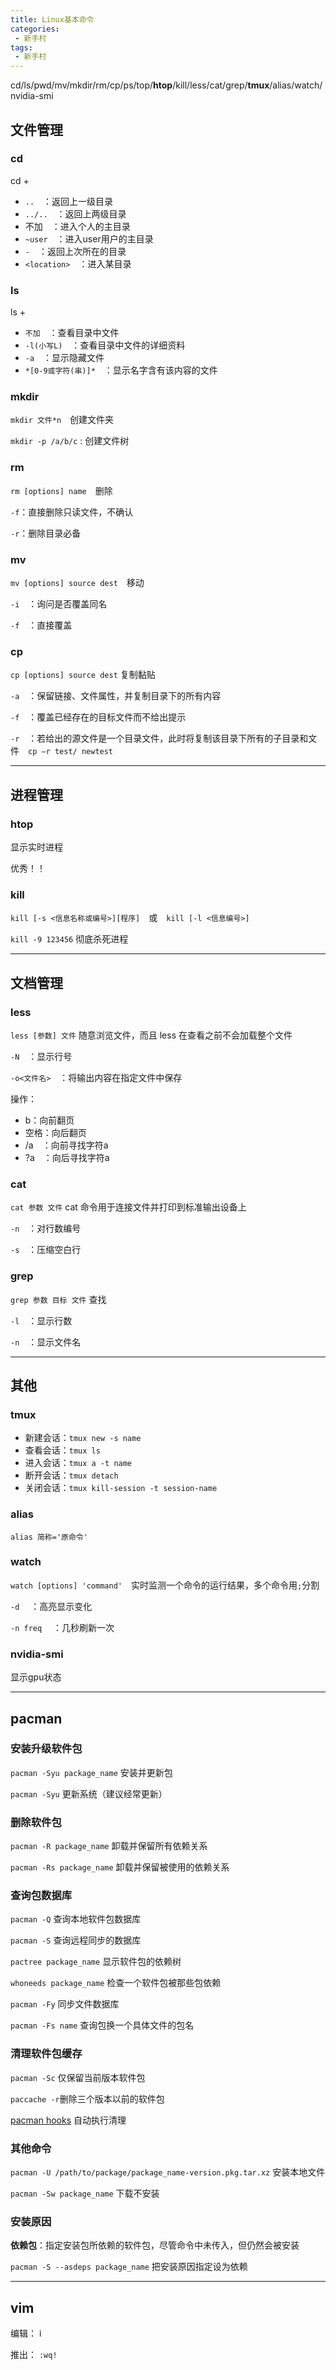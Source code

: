 ```yaml
---
title: Linux基本命令
categories:
 - 新手村
tags:
 - 新手村
---
```


 cd/ls/pwd/mv/mkdir/rm/cp/ps/top/**htop**/kill/less/cat/grep/**tmux**/alias/watch/nvidia-smi 

<!--more-->

## 文件管理

### cd

cd + 

* `..`　：返回上一级目录
* `../..`　：返回上两级目录
* 不加　：进入个人的主目录
* `~user`　：进入user用户的主目录
* `-`　：返回上次所在的目录
* `<location>`　：进入某目录



### ls

ls +

* `不加`　：查看目录中文件
* `-l(小写L)`　：查看目录中文件的详细资料
* `-a`　：显示隐藏文件
* `*[0-9或字符(串)]*`　：显示名字含有该内容的文件



### mkdir

`mkdir 文件*n`　创建文件夹

`mkdir -p /a/b/c` : 创建文件树



### rm

`rm [options] name`　删除

`-f`：直接删除只读文件，不确认

`-r`：删除目录必备



### mv

`mv [options] source dest`　移动

`-i`　：询问是否覆盖同名　　　	

`-f`　：直接覆盖



### cp

`cp [options] source dest` 复制黏贴

`-a`　：保留链接、文件属性，并复制目录下的所有内容

`-f`　：覆盖已经存在的目标文件而不给出提示

`-r`　：若给出的源文件是一个目录文件，此时将复制该目录下所有的子目录和文件　`cp –r test/ newtest`

***

## 进程管理

### htop

显示实时进程

优秀！！



### kill

`kill [-s <信息名称或编号>][程序]`　或　`kill [-l <信息编号>]`

`kill -9 123456` 彻底杀死进程



***

## 文档管理

### less

`less [参数] 文件` 随意浏览文件，而且 less 在查看之前不会加载整个文件

`-N`　：显示行号

`-o<文件名>`　：将输出内容在指定文件中保存

操作：

- b：向前翻页　 
- 空格：向后翻页　
- /a　：向前寻找字符a
- ?a　：向后寻找字符a



### cat

`cat 参数 文件`   cat 命令用于连接文件并打印到标准输出设备上

`-n`　：对行数编号

`-s`　：压缩空白行



### grep

`grep 参数 目标 文件`  查找

`-l`　：显示行数

`-n`　：显示文件名

***

## 其他

### tmux

* 新建会话：`tmux new -s name`
* 查看会话：`tmux ls`
* 进入会话：`tmux a -t name`
* 断开会话：`tmux detach`
* 关闭会话：`tmux kill-session -t session-name`

###  alias

`alias 简称='原命令'`



### watch

`watch [options] 'command'`　实时监测一个命令的运行结果，多个命令用`;`分割

`-d` 　：高亮显示变化

`-n freq` 　：几秒刷新一次



### nvidia-smi

显示gpu状态

***

## pacman

### 安装升级软件包

`pacman -Syu package_name` 安装并更新包

`pacman -Syu` 更新系统（建议经常更新）

### 删除软件包

`pacman -R package_name` 卸载并保留所有依赖关系

`pacman -Rs package_name` 卸载并保留被使用的依赖关系

### 查询包数据库

`pacman -Q` 查询本地软件包数据库

`pacman -S` 查询远程同步的数据库

`pactree package_name` 显示软件包的依赖树

`whoneeds package_name` 检查一个软件包被那些包依赖

`pacman -Fy` 同步文件数据库

`pacman -Fs name` 查询包换一个具体文件的包名

### 清理软件包缓存

`pacman -Sc` 仅保留当前版本软件包

`paccache -r`删除三个版本以前的软件包

[pacman hooks](https://wiki.archlinux.org/index.php/Pacman_hooks) 自动执行清理

### 其他命令

`pacman -U /path/to/package/package_name-version.pkg.tar.xz` 安装本地文件

`pacman -Sw package_name` 下载不安装

### 安装原因

**依赖包**：指定安装包所依赖的软件包，尽管命令中未传入，但仍然会被安装

`pacman -S --asdeps package_name` 把安装原因指定设为依赖

***

## vim

编辑： i

推出： `:wq!`